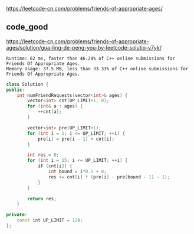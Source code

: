 
https://leetcode-cn.com/problems/friends-of-appropriate-ages/

## code_good 

https://leetcode-cn.com/problems/friends-of-appropriate-ages/solution/gua-ling-de-peng-you-by-leetcode-solutio-v7yk/

```
Runtime: 62 ms, faster than 46.24% of C++ online submissions for Friends Of Appropriate Ages.
Memory Usage: 37.5 MB, less than 33.33% of C++ online submissions for Friends Of Appropriate Ages.
```

```cpp
class Solution {
public:
    int numFriendRequests(vector<int>& ages) {
        vector<int> cnt(UP_LIMIT+1, 0);
        for (int& a : ages) {
            ++cnt[a];
        }

        vector<int> pre(UP_LIMIT+1);
        for (int i = 1; i <= UP_LIMIT; ++i) {
            pre[i] = pre[i - 1] + cnt[i];
        }

        int res = 0;
        for (int i = 15; i <= UP_LIMIT; ++i) {
            if (cnt[i]) {
                int bound = i*0.5 + 8;
                res += cnt[i] * (pre[i] - pre[bound - 1] - 1);
            }
        }

        return res;
    }

private:
    const int UP_LIMIT = 120;
};
```